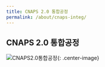 ```yaml
---
title: CNAPS 2.0 통합공정
permalink: /about/cnaps-integ/
---
```


## CNAPS 2.0 통합공정

![CNAPS2.0통합공정](https://cnaps-skcc.github.io/assets/images/cnaps-Integ.png){: .center-image}